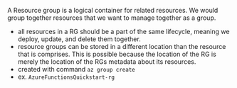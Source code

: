 
A Resource group is a logical container for related resources. We would group together resources that we want to manage together as a group.
- all resources in a RG should be a part of the same lifecycle, meaning we deploy, update, and delete them together.
- resource groups can be stored in a different location than the resource that is comprises. This is possible because the location of the RG is merely the location of the RGs metadata about its resources.
- created with command `az group create`
- ex. `AzureFunctionsQuickstart-rg`
